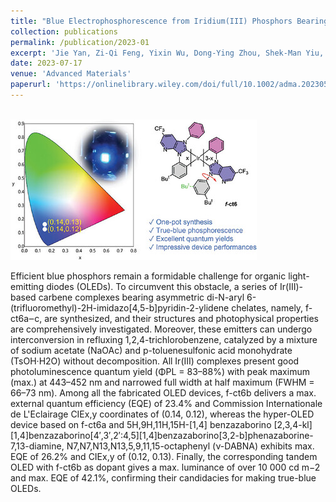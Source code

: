 ```yaml
---
title: "Blue Electrophosphorescence from Iridium(III) Phosphors Bearing Asymmetric Di-N-aryl 6-(trifluoromethyl)-2H-imidazo[4,5-b]pyridin-2-ylidene Chelates"
collection: publications
permalink: /publication/2023-01
excerpt: 'Jie Yan, Zi‐Qi Feng, Yixin Wu, Dong‐Ying Zhou, Shek‐Man Yiu, Chin‐Yiu Chan, Yi Pan, Kai Chung Lau, Liang‐Sheng Liao, Yun Chi'
date: 2023-07-17
venue: 'Advanced Materials'
paperurl: 'https://onlinelibrary.wiley.com/doi/full/10.1002/adma.202305273'
---
```

<br/><img src='/images/2023-01.jpg'>

Efficient blue phosphors remain a formidable challenge for organic light-emitting diodes (OLEDs). To circumvent this obstacle, a series of Ir(III)-based carbene complexes bearing asymmetric di-N-aryl 6-(trifluoromethyl)-2H-imidazo[4,5-b]pyridin-2-ylidene chelates, namely, f-ct6a‒c, are synthesized, and their structures and photophysical properties are comprehensively investigated. Moreover, these emitters can undergo interconversion in refluxing 1,2,4-trichlorobenzene, catalyzed by a mixture of sodium acetate (NaOAc) and p-toluenesulfonic acid monohydrate (TsOH·H2O) without decomposition. All Ir(III) complexes present good photoluminescence quantum yield (ΦPL = 83–88%) with peak maximum (max.) at 443–452 nm and narrowed full width at half maximum (FWHM = 66–73 nm). Among all the fabricated OLED devices, f-ct6b delivers a max. external quantum efficiency (EQE) of 23.4% and Commission Internationale de L'Eclairage CIEx,y coordinates of (0.14, 0.12), whereas the hyper-OLED device based on f-ct6a and 5H,9H,11H,15H-[1,4] benzazaborino [2,3,4-kl][1,4]benzazaborino[4′,3′,2′:4,5][1,4]benzazaborino[3,2-b]phenazaborine-7,13-diamine, N7,N7,N13,N13,5,9,11,15-octaphenyl (ν-DABNA) exhibits max. EQE of 26.2% and CIEx,y of (0.12, 0.13). Finally, the corresponding tandem OLED with f-ct6b as dopant gives a max. luminance of over 10 000 cd m−2 and max. EQE of 42.1%, confirming their candidacies for making true-blue OLEDs.
